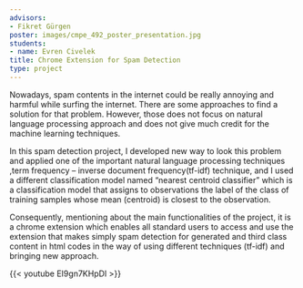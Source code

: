 ```yaml
---
advisors:
- Fikret Gürgen
poster: images/cmpe_492_poster_presentation.jpg
students:
- name: Evren Civelek
title: Chrome Extension for Spam Detection
type: project
---
```


Nowadays, spam contents in the internet could be really annoying and harmful while surfing the internet. There are some approaches to find a solution for that problem. However, those does not focus on natural language processing approach and does not give much credit for the machine learning techniques.  

 In this spam detection project, I developed new way to look this problem and applied one of the important natural language processing techniques ,term frequency – inverse document frequency(tf-idf) technique, and I used a different classification model named “nearest centroid classifier” which is a classification model that assigns to observations the label of the class of training samples whose mean (centroid) is closest to the observation.  

 Consequently, mentioning about the main functionalities of the project, it is a chrome extension which enables all standard users to access and use the extension that makes simply spam detection for generated and third class content in html codes in the way of using different techniques (tf-idf) and bringing new approach.


{{< youtube EI9gn7KHpDI >}}